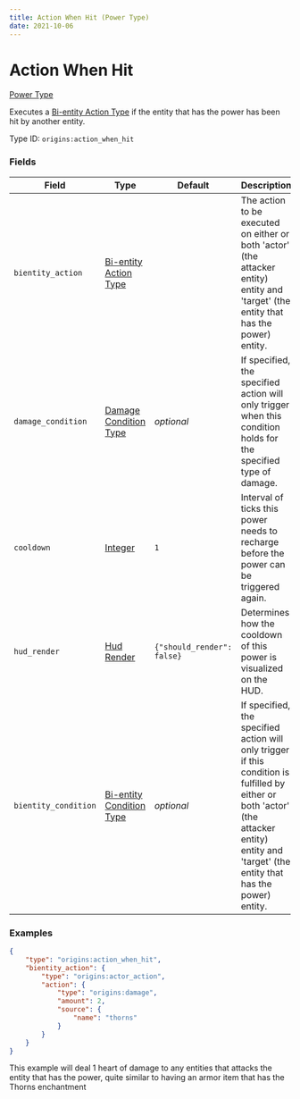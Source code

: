 ```yaml
---
title: Action When Hit (Power Type)
date: 2021-10-06
---
```


# Action When Hit

[Power Type](../power_types.md)

Executes a [Bi-entity Action Type](../bientity_action_types.md) if the entity that has the power has been hit by another entity.

Type ID: `origins:action_when_hit`


### Fields

Field | Type | Default | Description
------|------|---------|-------------
`bientity_action` | [Bi-entity Action Type](../bientity_action_types.md) | | The action to be executed on either or both 'actor' (the attacker entity) entity and 'target' (the entity that has the power) entity.
`damage_condition` | [Damage Condition Type](../damage_condition_types.md) | _optional_ | If specified, the specified action will only trigger when this condition holds for the specified type of damage.
`cooldown` | [Integer](../data_types/integer.md) | `1` | Interval of ticks this power needs to recharge before the power can be triggered again.
`hud_render`| [Hud Render](../data_types/hud_render.md) | `{"should_render": false}` | Determines how the cooldown of this power is visualized on the HUD.
`bientity_condition` | [Bi-entity Condition Type](../bientity_condition_types.md) | _optional_ | If specified, the specified action will only trigger if this condition is fulfilled by either or both 'actor' (the attacker entity) entity and 'target' (the entity that has the power) entity.


### Examples

```json
{
    "type": "origins:action_when_hit",
    "bientity_action": {
        "type": "origins:actor_action",
        "action": {
            "type": "origins:damage",
            "amount": 2,
            "source": {
                "name": "thorns"
            }
        }
    }
}
```

This example will deal 1 heart of damage to any entities that attacks the entity that has the power, quite similar to having an armor item that has the Thorns enchantment
